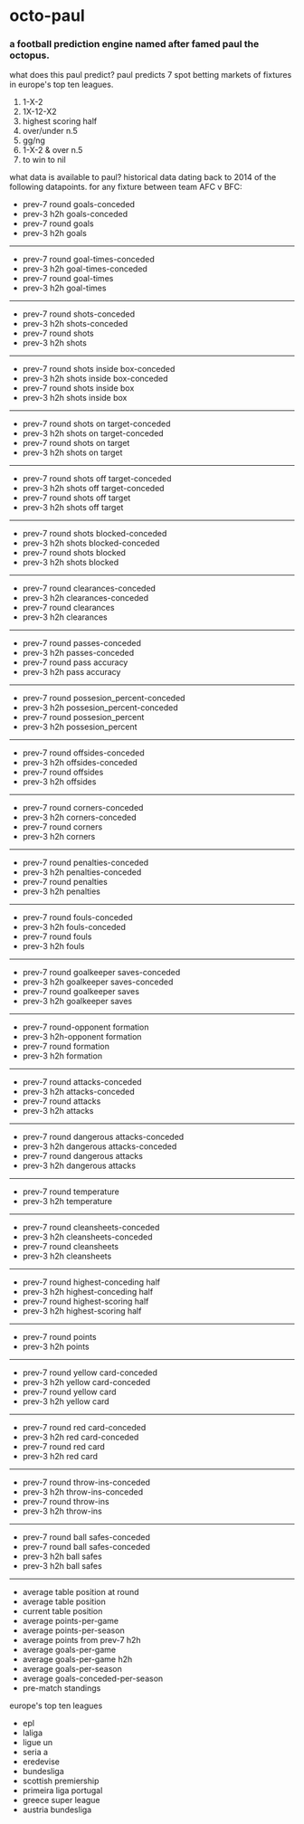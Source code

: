 # octo-paul

### a football prediction engine named after famed paul the octopus.

what does this paul predict?
paul predicts 7 spot betting markets of fixtures in europe's top ten leagues.

1. 1-X-2
2. 1X-12-X2
3. highest scoring half
4. over/under n.5
5. gg/ng
6. 1-X-2 & over n.5
7. to win to nil

what data is available to paul?
historical data dating back to 2014 of the following datapoints.
for any fixture between team AFC v BFC:

- prev-7 round goals-conceded
- prev-3 h2h goals-conceded
- prev-7 round goals
- prev-3 h2h goals
---
- prev-7 round goal-times-conceded
- prev-3 h2h goal-times-conceded
- prev-7 round goal-times
- prev-3 h2h goal-times
---
- prev-7 round shots-conceded
- prev-3 h2h shots-conceded
- prev-7 round shots
- prev-3 h2h shots
---
- prev-7 round shots inside box-conceded
- prev-3 h2h shots inside box-conceded
- prev-7 round shots inside box
- prev-3 h2h shots inside box
---
- prev-7 round shots on target-conceded
- prev-3 h2h shots on target-conceded
- prev-7 round shots on target
- prev-3 h2h shots on target
---
- prev-7 round shots off target-conceded
- prev-3 h2h shots off target-conceded
- prev-7 round shots off target
- prev-3 h2h shots off target
---
- prev-7 round shots blocked-conceded
- prev-3 h2h shots blocked-conceded
- prev-7 round shots blocked
- prev-3 h2h shots blocked
---
- prev-7 round clearances-conceded
- prev-3 h2h clearances-conceded
- prev-7 round clearances
- prev-3 h2h clearances
---
- prev-7 round passes-conceded
- prev-3 h2h passes-conceded
- prev-7 round pass accuracy
- prev-3 h2h pass accuracy
---
- prev-7 round possesion_percent-conceded
- prev-3 h2h possesion_percent-conceded
- prev-7 round possesion_percent
- prev-3 h2h possesion_percent
---
- prev-7 round offsides-conceded
- prev-3 h2h offsides-conceded
- prev-7 round offsides
- prev-3 h2h offsides
---
- prev-7 round corners-conceded
- prev-3 h2h corners-conceded
- prev-7 round corners
- prev-3 h2h corners
---
- prev-7 round penalties-conceded
- prev-3 h2h penalties-conceded
- prev-7 round penalties
- prev-3 h2h penalties
---
- prev-7 round fouls-conceded
- prev-3 h2h fouls-conceded
- prev-7 round fouls
- prev-3 h2h fouls
---
- prev-7 round goalkeeper saves-conceded
- prev-3 h2h goalkeeper saves-conceded
- prev-7 round goalkeeper saves
- prev-3 h2h goalkeeper saves
---
- prev-7 round-opponent formation
- prev-3 h2h-opponent formation
- prev-7 round formation
- prev-3 h2h formation
---
- prev-7 round attacks-conceded
- prev-3 h2h attacks-conceded
- prev-7 round attacks
- prev-3 h2h attacks
---
- prev-7 round dangerous attacks-conceded
- prev-3 h2h dangerous attacks-conceded
- prev-7 round dangerous attacks
- prev-3 h2h dangerous attacks
---
- prev-7 round temperature
- prev-3 h2h temperature
---
- prev-7 round cleansheets-conceded
- prev-3 h2h cleansheets-conceded
- prev-7 round cleansheets
- prev-3 h2h cleansheets
---
- prev-7 round highest-conceding half
- prev-3 h2h highest-conceding half
- prev-7 round highest-scoring half
- prev-3 h2h highest-scoring half
---
- prev-7 round points
- prev-3 h2h points
---
- prev-7 round yellow card-conceded
- prev-3 h2h yellow card-conceded
- prev-7 round yellow card
- prev-3 h2h yellow card
---
- prev-7 round red card-conceded
- prev-3 h2h red card-conceded
- prev-7 round red card
- prev-3 h2h red card
---
- prev-7 round throw-ins-conceded
- prev-3 h2h throw-ins-conceded
- prev-7 round throw-ins
- prev-3 h2h throw-ins
---
- prev-7 round ball safes-conceded
- prev-7 round ball safes-conceded
- prev-3 h2h ball safes
- prev-3 h2h ball safes
---
- average table position at round
- average table position
- current table position
- average points-per-game
- average points-per-season
- average points from prev-7 h2h
- average goals-per-game
- average goals-per-game h2h
- average goals-per-season
- average goals-conceded-per-season
- pre-match standings


europe's top ten leagues
- epl
- laliga
- ligue un
- seria a
- eredevise
- bundesliga
- scottish premiership
- primeira liga portugal
- greece super league
- austria bundesliga
